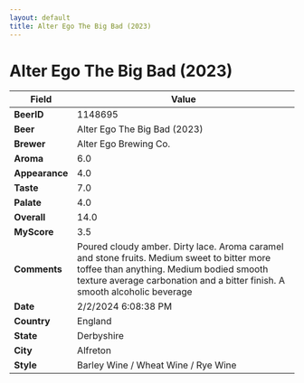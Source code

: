 ```yaml
---
layout: default
title: Alter Ego The Big Bad (2023)
---
```


# Alter Ego The Big Bad (2023)

| Field         | Value     |
|---------------|-----------|
| **BeerID** | 1148695 |
| **Beer** | Alter Ego The Big Bad (2023) |
| **Brewer** | Alter Ego Brewing Co. |
| **Aroma** | 6.0 |
| **Appearance** | 4.0 |
| **Taste** | 7.0 |
| **Palate** | 4.0 |
| **Overall** | 14.0 |
| **MyScore** | 3.5 |
| **Comments** | Poured cloudy amber. Dirty lace. Aroma caramel and stone fruits. Medium sweet to bitter more toffee than anything. Medium bodied smooth texture average carbonation and a bitter finish. A smooth alcoholic beverage  |
| **Date** | 2/2/2024 6:08:38 PM |
| **Country** | England |
| **State** | Derbyshire |
| **City** | Alfreton |
| **Style** | Barley Wine / Wheat Wine / Rye Wine |

